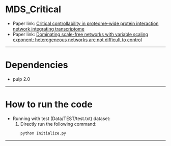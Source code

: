 # MDS_Critical
- Paper link: [Critical controllability in proteome-wide protein interaction network integrating transcriptome](https://www.nature.com/articles/srep23541)
- Paper link: [Dominating scale-free networks with variable scaling exponent: heterogeneous networks are not difficult to control](https://doi.org/10.1088/1367-2630/14/7/073005)
------------
# Dependencies
- pulp 2.0
------------
# How to run the code
* Running with test (Data/TEST/test.txt) dataset:
  1. Directly run the following command:
     ```bash
     python Initialize.py
     ```
------------
